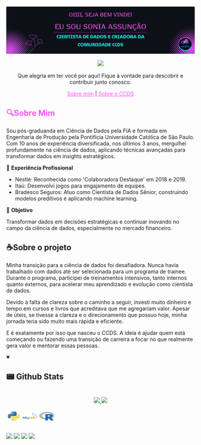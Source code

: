 <!-- Header feito no canva -->
![Header Git HUB](https://github.com/soniaassuncao/soniaassuncao/blob/42be18259efddc9130b45f2226985a1f9a5beb53/Header%20Git%20HUB.png)

<!-- Typing SVG by DenverCoder1 - https://github.com/DenverCoder1/readme-typing-svg -->
<p align="center">
  <a href="https://github.com/DenverCoder1/readme-typing-svg">
    <img src="https://readme-typing-svg.demolab.com/?lines=Compartilho+projetos+sobre;Estatística;Modelos+preditivos;Inteligência+Artificial;&font=Marmelad&center=true&width=440&height=45&color=ff53fd&vCenter=true&pause=100&size=25" />
  </a>
</p>

<p align="center">
  Que alegria em ter você por aqui! Fique à vontade para descobrir e contribuir junto conosco.<br>
</p>

<p align="center">
  <a href="#sobre-mim" style="color:#ff53fd;">Sobre mim</a> | 
  <a href="#sobre-o-projeto" style="color:#ff53fd;">Sobre o CCDS</a>
</p>

## <span style="color:#ff53fd">🔍Sobre Mim</span>

Sou pós-graduanda em Ciência de Dados pela FIA e formada em Engenharia de Produção pela Pontifícia Universidade Católica de São Paulo.
Com 10 anos de experiência diversificada, nos últimos 3 anos, mergulhei profundamente na ciência de dados, aplicando técnicas avançadas para transformar dados em insights estratégicos.

💼 <b>Experiência Profissional</b><p>

* Nestlé: Reconhecida como 'Colaboradora Destaque' em 2018 e 2019.<br>
* Itaú: Desenvolvi jogos para engajamento de equipes.<br>
* Bradesco Seguros: Atuo como Cientista de Dados Sênior, construindo modelos preditivos e aplicando machine learning.<br>

🎯 <b> Objetivo </b><p>
Transformar dados em decisões estratégicas e continuar inovando no campo da ciência de dados, especialmente no mercado financeiro.



## ☕Sobre o projeto
Minha transição para a ciência de dados foi desafiadora. Nunca havia trabalhado com dados até ser selecionada para um programa de trainee. Durante o programa, participei de treinamentos intensivos, tanto internos quanto externos, para acelerar meu aprendizado e evolução como cientista de dados.

Devido à falta de clareza sobre o caminho a seguir, investi muito dinheiro e tempo em cursos e livros que acreditava que me agregariam valor. Apesar de úteis, se tivesse a clareza e o direcionamento que possuo hoje, minha jornada teria sido muito mais rápida e eficiente.

E é exatamente por isso que nasceu o CCDS. A ideia é ajudar quem está começando ou fazendo uma transição de carreira a focar no que realmente gera valor e mentorar essas pessoas.

<details open> 
  <!-- Emojis podem ser copiados e colados diretamente desse link:https://emojipedia.org/search/?q=Star -->
  <summary><h2>📟 Github Stats</h2></summary>
  <br>
  <div align="center">
    <a href="https://github.com/soniaassuncao">
      <img width="48%" src="https://github-readme-stats.vercel.app/api?username=soniaassuncao&show_icons=true&bg_color=0d1117&title_color=ff53fd&text_color=c9d1d9&icon_color=ff53fd&include_all_commits=true&count_private=true"/>
      <img width="48%" src="https://github-readme-stats.vercel.app/api/top-langs/?username=soniaassuncao&layout=compact&langs_count=7&bg_color=0d1117&title_color=ff53fd&text_color=c9d1d9&icon_color=ff53fd"/>
    </a>
  </div>
  <!-- Icones podem ser encontrados aqui: https://devicon.dev/ -->
  <div style="display: inline_block"><br>
    <img align="center" alt="Sonia-Python" height="30" width="40" src="https://raw.githubusercontent.com/devicons/devicon/master/icons/python/python-original.svg">
    <img align="center" alt="Sonia-SQL" height="30" width="40" src="https://raw.githubusercontent.com/devicons/devicon/master/icons/mysql/mysql-original-wordmark.svg">
    <img align="center" alt="Sonia-R" height="30" width="40" src="https://raw.githubusercontent.com/devicons/devicon/master/icons/r/r-original.svg">
  </div>
</details>

##

<div> 
  <a href="https://youtube.com/@ccds-cafecomdatascience?si=ose6eQIB0hJ8tsVj" target="_blank"><img src="https://img.shields.io/badge/YouTube-FF0000?style=for-the-badge&logo=youtube&logoColor=white" target="_blank"></a>
  <a href="https://www.instagram.com/cafecomdatascience/" target="_blank"><img src="https://img.shields.io/badge/-Instagram-%23E4405F?style=for-the-badge&logo=instagram&logoColor=white" target="_blank"></a>
  <a href = "mailto:ccds.cafecomdatascience@gmail.com"><img src="https://img.shields.io/badge/-Gmail-%23333?style=for-the-badge&logo=gmail&logoColor=white" target="_blank"></a>
  <a href="https://www.linkedin.com/in/sonia-assuncao/" target="_blank"><img src="https://img.shields.io/badge/-LinkedIn-%230077B5?style=for-the-badge&logo=linkedin&logoColor=white" target="_blank"></a> 
  
</div>
